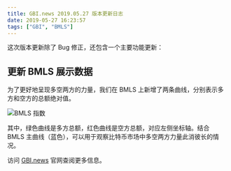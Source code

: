 ```yaml
---
title: GBI.news 2019.05.27 版本更新日志
date: 2019-05-27 16:23:57
tags: ["GBI", "BMLS"]
---
```


这次版本更新除了 Bug 修正，还包含一个主要功能更新：

## 更新 BMLS 展示数据

为了更好地呈现多空两方的力量，我们在 BMLS 上新增了两条曲线，分别表示多方和空方的总额绝对值。

![BMLS 指数](/2019-05-27-a-update-about-bmls/bmls.png)

其中，绿色曲线是多方总额，红色曲线是空方总额，对应左侧坐标轴。结合 BMLS 主曲线（蓝色），可以用于观察比特币市场中多空两方力量此消彼长的情况。

访问 [GBI.news](https://gbi.news) 官网查阅更多信息。
